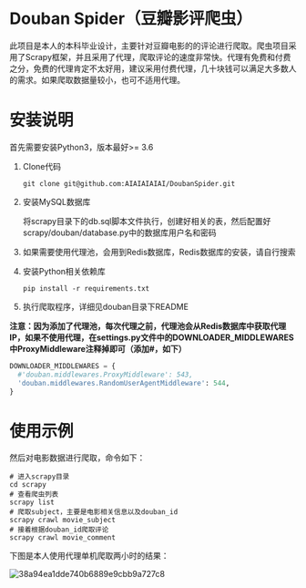 # Douban Spider（豆瓣影评爬虫）

此项目是本人的本科毕业设计，主要针对豆瓣电影的的评论进行爬取。爬虫项目采用了Scrapy框架，并且采用了代理，爬取评论的速度非常快。代理有免费和付费之分，免费的代理肯定不太好用，建议采用付费代理，几十块钱可以满足大多数人的需求。如果爬取数据量较小，也可不适用代理。

# 安装说明

首先需要安装Python3，版本最好>= 3.6

1. Clone代码

   `git clone git@github.com:AIAIAIAIAI/DoubanSpider.git`

2. 安装MySQL数据库

   将scrapy目录下的db.sql脚本文件执行，创建好相关的表，然后配置好scrapy/douban/database.py中的数据库用户名和密码

3. 如果需要使用代理池，会用到Redis数据库，Redis数据库的安装，请自行搜索

4. 安装Python相关依赖库

   `pip install -r requirements.txt`

5. 执行爬取程序，详细见douban目录下README

**注意：因为添加了代理池，每次代理之前，代理池会从Redis数据库中获取代理IP，如果不使用代理，在settings.py文件中的DOWNLOADER_MIDDLEWARES中ProxyMiddleware注释掉即可（添加#，如下）**

```python
DOWNLOADER_MIDDLEWARES = {
  #'douban.middlewares.ProxyMiddleware': 543,
  'douban.middlewares.RandomUserAgentMiddleware': 544,
}
```

# 使用示例

然后对电影数据进行爬取，命令如下：

```
# 进入scrapy目录
cd scrapy
# 查看爬虫列表
scrapy list
# 爬取subject，主要是电影相关信息以及douban_id
scrapy crawl movie_subject
# 接着根据douban_id爬取评论
scrapy crawl movie_comment
```

下图是本人使用代理单机爬取两小时的结果：



![38a94ea1dde740b6889e9cbb9a727c8](https://github.com/AIAIAIAIAI/DoubanSpider\img\38a94ea1dde740b6889e9cbb9a727c8.png)